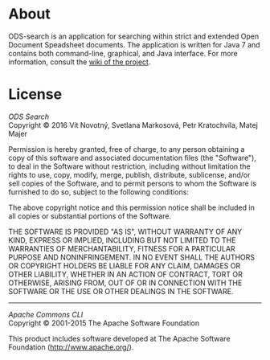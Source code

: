 # About
ODS-search is an application for searching within strict and extended Open Document Speadsheet documents. The application is written for Java 7 and contains both command-line, graphical, and Java interface. For more information, consult the [wiki of the project][wiki].

  [wiki]: https://github.com/Witiko/pb138-ods-search/wiki

# License
*ODS Search*  
Copyright © 2016 Vít Novotný, Svetlana Markosová, Petr Kratochvíla, Matej Majer

Permission is hereby granted, free of charge, to any person obtaining a copy of this software and associated documentation files (the "Software"), to deal in the Software without restriction, including without limitation the rights to use, copy, modify, merge, publish, distribute, sublicense, and/or sell copies of the Software, and to permit persons to whom the Software is furnished to do so, subject to the following conditions:

The above copyright notice and this permission notice shall be included in all copies or substantial portions of the Software.

THE SOFTWARE IS PROVIDED "AS IS", WITHOUT WARRANTY OF ANY KIND, EXPRESS OR IMPLIED, INCLUDING BUT NOT LIMITED TO THE WARRANTIES OF MERCHANTABILITY, FITNESS FOR A PARTICULAR PURPOSE AND NONINFRINGEMENT. IN NO EVENT SHALL THE AUTHORS OR COPYRIGHT HOLDERS BE LIABLE FOR ANY CLAIM, DAMAGES OR OTHER LIABILITY, WHETHER IN AN ACTION OF CONTRACT, TORT OR OTHERWISE, ARISING FROM, OUT OF OR IN CONNECTION WITH THE SOFTWARE OR THE USE OR OTHER DEALINGS IN THE SOFTWARE.

***

*Apache Commons CLI*  
Copyright © 2001-2015 The Apache Software Foundation

This product includes software developed at
The Apache Software Foundation (http://www.apache.org/).
